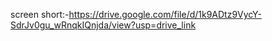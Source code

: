 screen short:-https://drive.google.com/file/d/1k9ADtz9VycY-SdrJv0gu_wRnqkIQnjda/view?usp=drive_link
